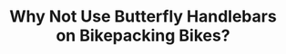 ---
layout: community
category: community
title: "Why Not Use Butterfly Handlebars on Bikepacking Bikes?"
description: " What happened to the butterfly handlebars? I don't see them around the bikepacker community anymore. I think they are crazy comfy and practical too."
isTopLevel: false
isSingleLevel: false
isArticle: false
datePublished: 2022-08-23 07:23:00 +0300
dateModified: 2022-08-23 07:23:00 +0300
published: false
---